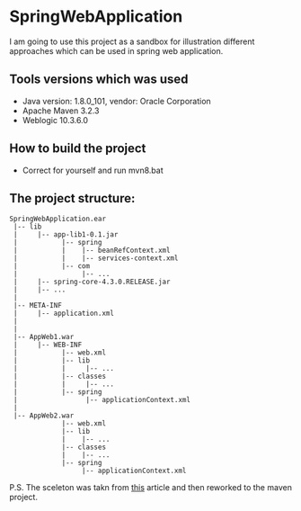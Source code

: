 # SpringWebApplication

   I am going to use this project as a sandbox for illustration different approaches which can be used in spring web application.
   
## Tools versions which was used
   * Java version: 1.8.0_101, vendor: Oracle Corporation
   * Apache Maven 3.2.3
   * Weblogic 10.3.6.0
   
## How to build the project

   * Correct for yourself and run mvn8.bat

## The project structure:

```
SpringWebApplication.ear
 |-- lib
 |     |-- app-lib1-0.1.jar
 |           |-- spring
 |           |    |-- beanRefContext.xml
 |           |    |-- services-context.xml
 |           |-- com
 |                |-- ...
 |     |-- spring-core-4.3.0.RELEASE.jar
 |     |-- ...
 |
 |-- META-INF
 |     |-- application.xml
 | 
 |
 |-- AppWeb1.war
 |     |-- WEB-INF
 |           |-- web.xml
 |           |-- lib
 |           |     |-- ...
 |           |-- classes
 |           |     |-- ...
 |           |-- spring
 |                 |-- applicationContext.xml
 |
 |-- AppWeb2.war
             |-- web.xml
             |-- lib
             |    |-- ...
             |-- classes
             |    |-- ...
             |-- spring
                  |-- applicationContext.xml
```
P.S. The sceleton was takn from [this](https://spring.io/blog/2007/06/11/using-a-shared-parent-application-context-in-a-multi-war-spring-application/) article and then reworked to the maven project.
